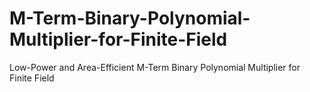 # M-Term-Binary-Polynomial-Multiplier-for-Finite-Field
Low-Power and Area-Efficient M-Term Binary Polynomial Multiplier for Finite Field
